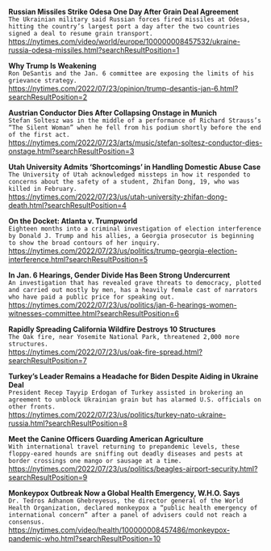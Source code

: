 **Russian Missiles Strike Odesa One Day After Grain Deal Agreement**\
`The Ukrainian military said Russian forces fired missiles at Odesa, hitting the country’s largest port a day after the two countries signed a deal to resume grain transport.`\
https://nytimes.com/video/world/europe/100000008457532/ukraine-russia-odesa-missiles.html?searchResultPosition=1

**Why Trump Is Weakening**\
`Ron DeSantis and the Jan. 6 committee are exposing the limits of his grievance strategy.`\
https://nytimes.com/2022/07/23/opinion/trump-desantis-jan-6.html?searchResultPosition=2

**Austrian Conductor Dies After Collapsing Onstage in Munich**\
`Stefan Soltesz was in the middle of a performance of Richard Strauss’s “The Silent Woman” when he fell from his podium shortly before the end of the first act.`\
https://nytimes.com/2022/07/23/arts/music/stefan-soltesz-conductor-dies-onstage.html?searchResultPosition=3

**Utah University Admits ‘Shortcomings’ in Handling Domestic Abuse Case**\
`The University of Utah acknowledged missteps in how it responded to concerns about the safety of a student, Zhifan Dong, 19, who was killed in February.`\
https://nytimes.com/2022/07/23/us/utah-university-zhifan-dong-death.html?searchResultPosition=4

**On the Docket: Atlanta v. Trumpworld**\
`Eighteen months into a criminal investigation of election interference by Donald J. Trump and his allies, a Georgia prosecutor is beginning to show the broad contours of her inquiry.`\
https://nytimes.com/2022/07/23/us/politics/trump-georgia-election-interference.html?searchResultPosition=5

**In Jan. 6 Hearings, Gender Divide Has Been Strong Undercurrent**\
`An investigation that has revealed grave threats to democracy, plotted and carried out mostly by men, has a heavily female cast of narrators who have paid a public price for speaking out.`\
https://nytimes.com/2022/07/23/us/politics/jan-6-hearings-women-witnesses-committee.html?searchResultPosition=6

**Rapidly Spreading California Wildfire Destroys 10 Structures**\
`The Oak fire, near Yosemite National Park, threatened 2,000 more structures.`\
https://nytimes.com/2022/07/23/us/oak-fire-spread.html?searchResultPosition=7

**Turkey’s Leader Remains a Headache for Biden Despite Aiding in Ukraine Deal**\
`President Recep Tayyip Erdogan of Turkey assisted in brokering an agreement to unblock Ukrainian grain but has alarmed U.S. officials on other fronts.`\
https://nytimes.com/2022/07/23/us/politics/turkey-nato-ukraine-russia.html?searchResultPosition=8

**Meet the Canine Officers Guarding American Agriculture**\
`With international travel returning to prepandemic levels, these floppy-eared hounds are sniffing out deadly diseases and pests at border crossings one mango or sausage at a time.`\
https://nytimes.com/2022/07/23/us/politics/beagles-airport-security.html?searchResultPosition=9

**Monkeypox Outbreak Now a Global Health Emergency, W.H.O. Says**\
`Dr. Tedros Adhanom Ghebreyesus, the director general of the World Health Organization, declared monkeypox a “public health emergency of international concern” after a panel of advisers could not reach a consensus.`\
https://nytimes.com/video/health/100000008457486/monkeypox-pandemic-who.html?searchResultPosition=10

